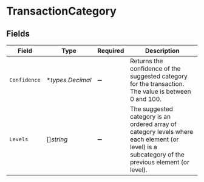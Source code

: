 # TransactionCategory


## Fields

| Field                                                                                                                                            | Type                                                                                                                                             | Required                                                                                                                                         | Description                                                                                                                                      |
| ------------------------------------------------------------------------------------------------------------------------------------------------ | ------------------------------------------------------------------------------------------------------------------------------------------------ | ------------------------------------------------------------------------------------------------------------------------------------------------ | ------------------------------------------------------------------------------------------------------------------------------------------------ |
| `Confidence`                                                                                                                                     | **types.Decimal*                                                                                                                                 | :heavy_minus_sign:                                                                                                                               | Returns the confidence of the suggested category for the transaction. The value is between 0 and 100.                                            |
| `Levels`                                                                                                                                         | []*string*                                                                                                                                       | :heavy_minus_sign:                                                                                                                               | The suggested category is an ordered array of category levels where each element (or level) is a subcategory of the previous element (or level). |